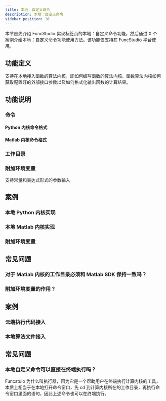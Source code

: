 ```yaml
---
title: 本地：自定义命令
description: 本地：自定义命令
sidebar_position: 10
---
```


本节首先介绍 FuncStudio 实现标签页的本地：自定义命令功能，然后通过 X 个案例介绍本地：自定义命令功能使用方法。该功能仅支持在 FuncStudio 平台使用。

## 功能定义

支持在本地接入函数的算法内核，即如何编写函数的算法内核、函数算法内核如何获取配置好的外部接口参数以及如何格式化输出函数的计算结果。

## 功能说明

### 命令

#### Python 内核命令格式

#### Matlab 内核命令格式

### 工作目录

### 附加环境变量

支持常量和表达式形式的参数输入

## 案例

### 本地 Python 内核实现

### 本地 Matlab 内核实现

### 附加环境变量

## 常见问题

### 对于 Matlab 内核的工作目录必须和 Matlab  SDK 保持一致吗？

### 附加环境变量的作用？

## 案例

### 云端执行代码接入
### 本地算法文件接入

## 常见问题

### 本地自定义命令可以直接在终端执行吗？

Funcstuio 为什么叫执行器，因为它是一个帮助用户在终端执行计算内核的工具，本质上相当于在本地打开命令窗口，先 cd 到计算内核所在的工作目录，再执行命令窗口里面的语句，因此上述命令也可以在终端执行。

